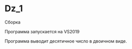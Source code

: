 # Dz_1

Сборка

Программа запускается на VS2019

Программа выводит десятичное число в двоичном виде. 